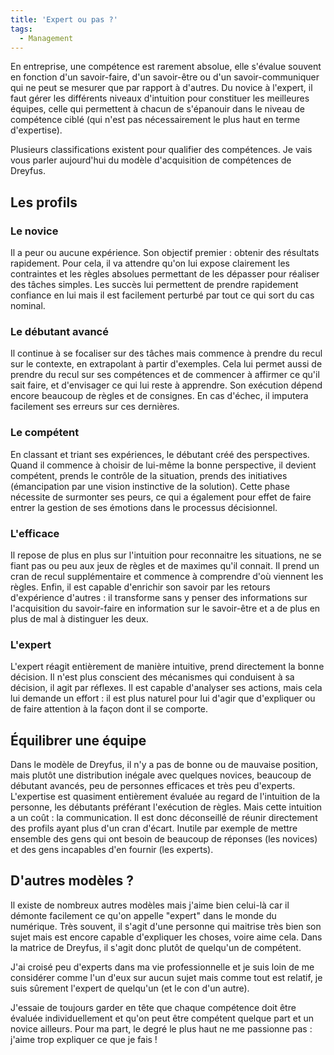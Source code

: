 ```yaml
---
title: 'Expert ou pas ?'
tags:
  - Management
---
```


En entreprise, une compétence est rarement absolue, elle s'évalue souvent en
fonction d'un savoir-faire, d'un savoir-être ou d'un savoir-communiquer qui ne
peut se mesurer que par rapport à d'autres. Du novice à l'expert, il faut gérer
les différents niveaux d'intuition pour constituer les meilleures équipes, celle
qui permettent à chacun de s'épanouir dans le niveau de compétence ciblé (qui
n'est pas nécessairement le plus haut en terme d'expertise).

Plusieurs classifications existent pour qualifier des compétences. Je vais vous
parler aujourd'hui du modèle d'acquisition de compétences de Dreyfus.

<!-- more -->

## Les profils

### Le novice

Il a peur ou aucune expérience. Son objectif premier : obtenir des résultats
rapidement. Pour cela, il va attendre qu'on lui expose clairement les
contraintes et les règles absolues permettant de les dépasser pour réaliser des
tâches simples. Les succès lui permettent de prendre rapidement confiance en lui
mais il est facilement perturbé par tout ce qui sort du cas nominal.

### Le débutant avancé

Il continue à se focaliser sur des tâches mais commence à prendre du recul sur
le contexte, en extrapolant à partir d'exemples. Cela lui permet aussi de
prendre du recul sur ses compétences et de commencer à affirmer ce qu'il sait
faire, et d'envisager ce qui lui reste à apprendre. Son exécution dépend encore
beaucoup de règles et de consignes. En cas d'échec, il imputera facilement ses
erreurs sur ces dernières.

### Le compétent

En classant et triant ses expériences, le débutant créé des perspectives. Quand
il commence à choisir de lui-même la bonne perspective, il devient compétent,
prends le contrôle de la situation, prends des initiatives (émancipation par une
vision instinctive de la solution). Cette phase nécessite de surmonter ses
peurs, ce qui a également pour effet de faire entrer la gestion de ses émotions
dans le processus décisionnel.

### L'efficace

Il repose de plus en plus sur l'intuition pour reconnaitre les situations, ne se
fiant pas ou peu aux jeux de règles et de maximes qu'il connait. Il prend un
cran de recul supplémentaire et commence à comprendre d'où viennent les règles.
Enfin, il est capable d'enrichir son savoir par les retours d'expérience
d'autres : il transforme sans y penser des informations sur l'acquisition du
savoir-faire en information sur le savoir-être et a de plus en plus de mal à
distinguer les deux.

### L'expert

L'expert réagit entièrement de manière intuitive, prend directement la bonne
décision. Il n'est plus conscient des mécanismes qui conduisent à sa décision,
il agit par réflexes. Il est capable d'analyser ses actions, mais cela lui
demande un effort : il est plus naturel pour lui d'agir que d'expliquer ou de
faire attention à la façon dont il se comporte.

## Équilibrer une équipe

Dans le modèle de Dreyfus, il n'y a pas de bonne ou de mauvaise position, mais
plutôt une distribution inégale avec quelques novices, beaucoup de débutant
avancés, peu de personnes efficaces et très peu d'experts. L'expertise est
quasiment entièrement évaluée au regard de l'intuition de la personne, les
débutants préférant l'exécution de règles. Mais cette intuition a un coût : la
communication. Il est donc déconseillé de réunir directement des profils ayant
plus d'un cran d'écart. Inutile par exemple de mettre ensemble des gens qui ont
besoin de beaucoup de réponses (les novices) et des gens incapables d'en fournir
(les experts).

## D'autres modèles ?

Il existe de nombreux autres modèles mais j'aime bien celui-là car il démonte
facilement ce qu'on appelle "expert" dans le monde du numérique. Très souvent,
il s'agit d'une personne qui maitrise très bien son sujet mais est encore
capable d'expliquer les choses, voire aime cela. Dans la matrice de Dreyfus, il
s'agit donc plutôt de quelqu'un de compétent.

J'ai croisé peu d'experts dans ma vie professionnelle et je suis loin de me
considérer comme l'un d'eux sur aucun sujet mais comme tout est relatif, je suis
sûrement l'expert de quelqu'un (et le con d'un autre).

J'essaie de toujours garder en tête que chaque compétence doit être évaluée
individuellement et qu'on peut être compétent quelque part et un novice
ailleurs. Pour ma part, le degré le plus haut ne me passionne pas : j'aime trop
expliquer ce que je fais !
